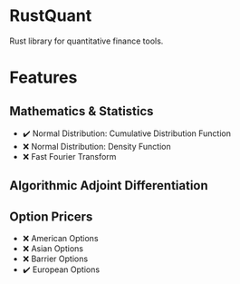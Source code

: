 # RustQuant

Rust library for quantitative finance tools.

# Features

## Mathematics & Statistics

+ :heavy_check_mark: Normal Distribution: Cumulative Distribution Function
+ :x: Normal Distribution: Density Function
+ :x: Fast Fourier Transform

## Algorithmic Adjoint Differentiation

## Option Pricers

+ :x: American Options
+ :x: Asian Options
+ :x: Barrier Options
+ :heavy_check_mark: European Options